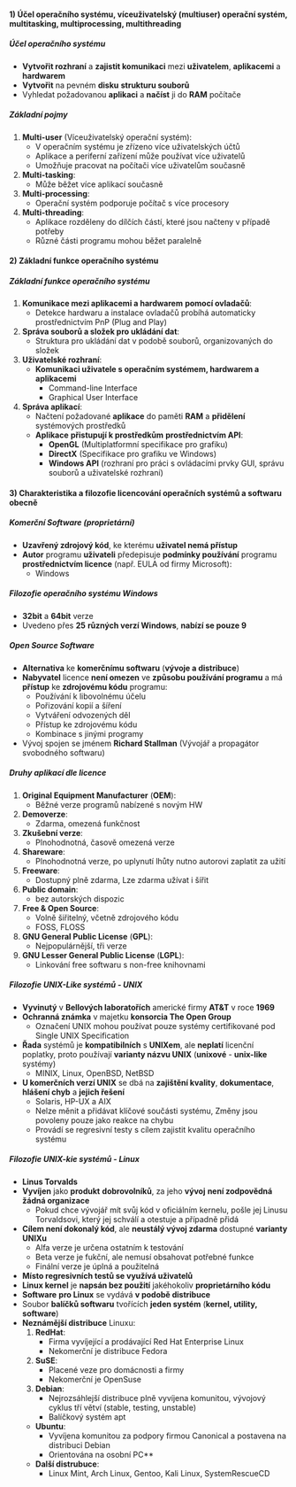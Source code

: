 #### 1) Účel operačního systému, víceuživatelský (multiuser) operační systém, multitasking, multiprocessing, multithreading
##### Účel operačního systému
- **Vytvořit rozhraní** a **zajistit komunikaci** mezi **uživatelem**, **aplikacemi** a **hardwarem**
- **Vytvořit** na pevném **disku** **strukturu souborů**
- Vyhledat požadovanou **aplikaci** a **načíst** ji do **RAM** počítače
##### Základní pojmy
1) **Multi-user** (Víceuživatelský operační systém):
	- V operačním systému je zřízeno více uživatelských účtů 
	- Aplikace a periferní zařízení  může používat více uživatelů
	- Umožňuje pracovat na počítači více uživatelům současně
2) **Multi-tasking**:
	- Může běžet více aplikací současně
3) **Multi-processing**:
	- Operační systém podporuje počítač s více procesory
4) **Multi-threading**:
	- Aplikace rozděleny do dílčích částí, které jsou načteny v případě potřeby
	- Různé části programu mohou běžet paralelně
#### 2) Základní funkce operačního systému
##### Základní funkce operačního systému
1) **Komunikace mezi aplikacemi a hardwarem** **pomocí ovladačů**:
	- Detekce hardwaru a instalace ovladačů probíhá automaticky prostřednictvím PnP (Plug and Play)
2) **Správa souborů a složek pro ukládání dat**:
	- Struktura pro ukládání dat v podobě souborů, organizovaných do složek
3) **Uživatelské rozhraní**:
	- **Komunikaci uživatele s operačním systémem, hardwarem a aplikacemi**
		- Command-line Interface
		- Graphical User Interface
4) **Správa aplikací**:
	- Načtení požadované **aplikace** do paměti **RAM** a **přidělení** systémových prostředků
	- **Aplikace** **přistupují k prostředkům** **prostřednictvím API**:
		- **OpenGL** (Multiplatformní specifikace pro grafiku)
		- **DirectX** (Specifikace pro grafiku ve Windows)
		- **Windows API** (rozhraní pro práci s ovládacími prvky GUI, správu souborů a uživatelské rozhraní)
#### 3) Charakteristika a filozofie licencování operačních systémů a softwaru obecně

##### Komerční Software (**proprietární**)
- **Uzavřený zdrojový kód**, ke kterému **uživatel nemá přístup**
- **Autor** programu **uživateli** předepisuje **podmínky používání** programu **prostřednictvím licence** (např. EULA od firmy Microsoft):
	- Windows
##### Filozofie operačního systému Windows
- **32bit** a **64bit** verze
- Uvedeno přes **25** **různých verzí Windows**, **nabízí se pouze 9**
##### Open Source Software
- **Alternativa** ke **komerčnímu softwaru** (**vývoje a distribuce**)
- **Nabyvatel** licence **není omezen** ve **způsobu používání programu** a má **přístup** ke **zdrojovému kódu** programu:
	- Používání k libovolnému účelu
	- Pořizování kopií a šíření
	- Vytváření odvozených děl
	- Přístup ke zdrojovému kódu
	- Kombinace s jinými programy
- Vývoj spojen se jménem **Richard Stallman** (Vývojář a propagátor svobodného softwaru)
##### Druhy aplikací dle licence
1) **Original Equipment Manufacturer** (**OEM**):
	- Běžné verze programů nabízené s novým HW
2) **Demoverze**:
	- Zdarma, omezená funkčnost
3) **Zkušební verze**:
	- Plnohodnotná, časově omezená verze
4) **Shareware**:
	- Plnohodnotná verze, po uplynutí lhůty nutno autorovi zaplatit za užití
5) **Freeware**:
	- Dostupný plně zdarma, Lze zdarma užívat i šířit
6) **Public domain**:
	- bez autorských dispozic
7) **Free & Open Source**:
	- Volně šiřitelný, včetně zdrojového kódu
	- FOSS, FLOSS
8) **GNU General Public License** (**GPL**):
	- Nejpopulárnější, tři verze
9) **GNU Lesser General Public License** (**LGPL**):
	- Linkování free softwaru s non-free knihovnami
##### Filozofie UNIX-Like systémů - UNIX
- **Vyvinutý** v **Bellových laboratořích** americké firmy **AT&T** v roce **1969**
- **Ochranná známka** v majetku **konsorcia The Open Group**
	- Označení UNIX mohou používat pouze systémy certifikované pod Single UNIX Specification
- **Řada** systémů je **kompatibilních** s **UNIXem**, ale **neplatí** licenční poplatky, proto používají **varianty názvu UNIX** (**unixové** - **unix-like** systémy)
	-  MINIX, Linux, OpenBSD, NetBSD 
- **U komerčních verzí UNIX** se dbá na **zajištění kvality**, **dokumentace**, **hlášení chyb** a **jejich řešení**
	- Solaris, HP-UX a AIX
	- Nelze měnit a přidávat klíčové součásti systému, Změny jsou povoleny pouze jako reakce na chybu
	- Provádí se regresivní testy s cílem zajistit kvalitu operačního systému
##### Filozofie UNIX-kie systémů - Linux
- **Linus Torvalds**
- **Vyvíjen** jako **produkt** **dobrovolníků**, za jeho **vývoj** **není zodpovědná žádná organizace**
	- Pokud chce vývojář mít svůj kód v oficiálním kernelu, pošle jej Linusu Torvaldsovi, který jej schválí a otestuje a případně přidá
- **Cílem není dokonalý kód**, ale **neustálý vývoj zdarma** dostupné **varianty UNIXu**
	- Alfa verze je určena ostatním k testování
	- Beta verze je fukční, ale nemusí obsahovat potřebné funkce
	- Finální verze je úplná a použitelná
- **Místo regresivních testů se využívá uživatelů**
- **Linux kernel** je **napsán bez použití** jakéhokoliv **proprietárního kódu**
- **Software** **pro Linux** se vydává **v podobě distribuce**
- Soubor **balíčků softwaru** tvořících **jeden systém** (**kernel, utility, software**)
- **Neznámější distribuce** Linuxu:
	1) **RedHat**:
		- Firma vyvíjející a prodávající Red Hat Enterprise Linux
		- Nekomerční je distribuce Fedora
	2) **SuSE**:
		- Placené veze pro domácnosti a firmy
		- Nekomerční je OpenSuse
	3) **Debian**:
		- Nejrozsáhlejší distribuce plně vyvíjena komunitou, vývojový cyklus tří větví (stable, testing, unstable)
		- Balíčkový systém apt
	- **Ubuntu**:
		- Vyvíjena komunitou za podpory firmou Canonical a postavena na distribuci Debian
		- Orientována na osobní PC**
	- **Další distrubuce**:
		- Linux Mint, Arch Linux, Gentoo, Kali Linux, SystemRescueCD
